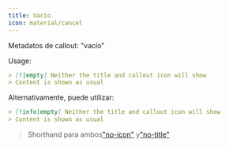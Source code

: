 ```yaml
---
title: Vacío
icon: material/cancel
---
```


Metadatos de callout: "vacío"

Usage:

```md
> [!|empty] Neither the title and callout icon will show
> Content is shown as usual
```
Alternativamente, puede utilizar:
```md
> [!info|empty] Neither the title and callout icon will show
> Content is shown as usual
```
> Shorthand para ambos["no-icon"](../icon-styling/page-1.md)
> y["no-title"](../title-styling/page-1.md)

